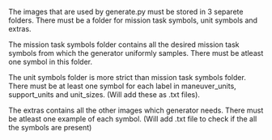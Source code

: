 The images that are used by generate.py must be stored in 3 separete folders. There must be a folder for mission task symbols, unit symbols and extras.

The mission task symbols folder contains all the desired mission task symbols from which the generator uniformly samples. There must be atleast one symbol in this folder.

The unit symbols folder is more strict than mission task symbols folder. There must be at least one symbol for each label in maneuver_units, support_units and unit_sizes. (Will add these as .txt files).

The extras contains all the other images which generator needs. There must be atleast one example of each symbol. (Will add .txt file to check if the all the symbols are present)
